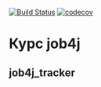 [![Build Status](https://travis-ci.com/saimon494/job4j_tracker.svg?branch=master)](https://travis-ci.com/saimon494/job4j_tracker)
[![codecov](https://codecov.io/gh/saimon494/job4j_tracker/branch/main/graph/badge.svg)](https://codecov.io/gh/saimon494/job4j_tracker)
# Курс job4j
## job4j_tracker